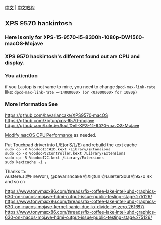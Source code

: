  [中文](README_CN.md) |
 [中文教程](xps%209570黑苹果安装教程(更新中).docx)


## XPS 9570 hackintosh


### Here is only for XPS-15-9570-i5-8300h-1080p-DW1560-macOS-Mojave
### XPS 9570 hackintosh's different found out are CPU and display.
### You attention
if you Laptop is not same to mine,
you need to change `dpcd-max-link-rate` like: 
`dpcd-max-link-rate =<14000000> (or <0a000000> for 1080p)`

### More Information See  
https://github.com/bavariancake/XPS9570-macOS  
https://github.com/Xigtun/xps-9570-mojave  
https://github.com/LuletterSoul/Dell-XPS-15-9570-macOS-Mojave  


[ Modify macOS CPU Performance](https://github.com/stevezhengshiqi/one-key-cpufriend) as needed.

Put Touchpad driver into L/E(or S/L/E) and rebuild the kext cache  
`sudo cp -R VoodooI2CHID.kext /Library/Extensions`  
`sudo cp -R VoodooPS2Controller.kext /Library/Extensions`  
`sudo cp -R VoodooI2C.kext /Library/Extensions`  
`sudo kextcache -i /`  



Thanks to:   
Austere.J(@FireWolf), @bavariancake @Xigtun @LuletterSoul @9570 4k and so on
  
https://www.tonymacx86.com/threads/fix-coffee-lake-intel-uhd-graphics-630-on-macos-mojave-hdmi-output-issue-public-testing-stage.275126/  
https://www.tonymacx86.com/threads/fix-coffee-lake-intel-uhd-graphics-630-on-macos-mojave-kernel-panic-due-to-divide-by-zero.261687/  
https://www.tonymacx86.com/threads/fix-coffee-lake-intel-uhd-graphics-630-on-macos-mojave-hdmi-output-issue-public-testing-stage.275126/
